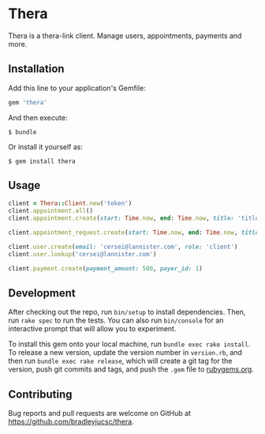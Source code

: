 # Thera

Thera is a thera-link client.
Manage users, appointments, payments and more.

## Installation

Add this line to your application's Gemfile:

```ruby
gem 'thera'
```

And then execute:

    $ bundle

Or install it yourself as:

    $ gem install thera

## Usage
```ruby
client = Thera::Client.new('token')
client.appointment.all()
client.appointment.create(start: Time.now, end: Time.now, title: 'title')

client.appointment_request.create(start: Time.now, end: Time.now, title: 'title', approver_id: 1)

client.user.create(email: 'cersei@lannister.com', role: 'client')
client.user.lookup('cersei@lannister.com')

client.payment.create(payment_amount: 500, payer_id: 1)
```

## Development

After checking out the repo, run `bin/setup` to install dependencies. Then, run `rake spec` to run the tests. You can also run `bin/console` for an interactive prompt that will allow you to experiment.

To install this gem onto your local machine, run `bundle exec rake install`. To release a new version, update the version number in `version.rb`, and then run `bundle exec rake release`, which will create a git tag for the version, push git commits and tags, and push the `.gem` file to [rubygems.org](https://rubygems.org).

## Contributing

Bug reports and pull requests are welcome on GitHub at https://github.com/bradleyjucsc/thera.

